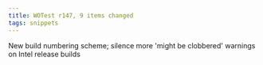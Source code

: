 ```yaml
---
title: WOTest r147, 9 items changed
tags: snippets
---
```


New build numbering scheme; silence more 'might be clobbered' warnings on Intel release builds
